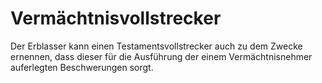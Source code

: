 # Vermächtnisvollstrecker

Der Erblasser kann einen Testamentsvollstrecker auch zu dem Zwecke ernennen, dass dieser für die Ausführung der einem Vermächtnisnehmer auferlegten Beschwerungen sorgt. 

